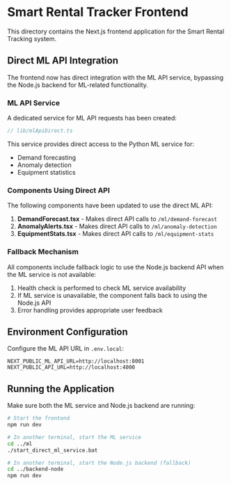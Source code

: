 # Smart Rental Tracker Frontend

This directory contains the Next.js frontend application for the Smart Rental Tracking system.

## Direct ML API Integration

The frontend now has direct integration with the ML API service, bypassing the Node.js backend for ML-related functionality.

### ML API Service

A dedicated service for ML API requests has been created:

```typescript
// lib/mlApiDirect.ts
```

This service provides direct access to the Python ML service for:
- Demand forecasting
- Anomaly detection 
- Equipment statistics

### Components Using Direct API

The following components have been updated to use the direct ML API:

1. **DemandForecast.tsx** - Makes direct API calls to `/ml/demand-forecast`
2. **AnomalyAlerts.tsx** - Makes direct API calls to `/ml/anomaly-detection`
3. **EquipmentStats.tsx** - Makes direct API calls to `/ml/equipment-stats`

### Fallback Mechanism

All components include fallback logic to use the Node.js backend API when the ML service is not available:

1. Health check is performed to check ML service availability
2. If ML service is unavailable, the component falls back to using the Node.js API
3. Error handling provides appropriate user feedback

## Environment Configuration

Configure the ML API URL in `.env.local`:

```
NEXT_PUBLIC_ML_API_URL=http://localhost:8001
NEXT_PUBLIC_API_URL=http://localhost:4000
```

## Running the Application

Make sure both the ML service and Node.js backend are running:

```bash
# Start the frontend
npm run dev

# In another terminal, start the ML service
cd ../ml
./start_direct_ml_service.bat

# In another terminal, start the Node.js backend (fallback)
cd ../backend-node
npm run dev
```